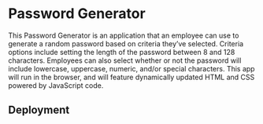 # Password Generator
This Password Generator is an application that an employee can use to generate a random password based on criteria they’ve selected. Criteria options include setting the length of the password between 8 and 128 characters. Employees can also select whether or not the password will include lowercase, uppercase, numeric, and/or special characters. This app will run in the browser, and will feature dynamically updated HTML and CSS powered by JavaScript code.

## Deployment

